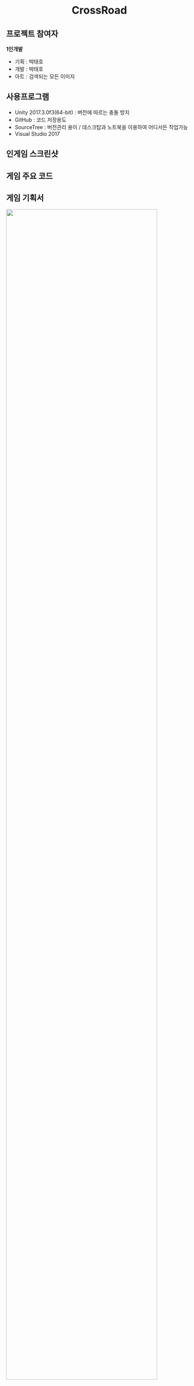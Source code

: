 <h1 align="center">CrossRoad</h1>

## 프로젝트 참여자

**1인개발**
- 기획 : 박태호
- 개발 : 박태호
- 아트 : 검색되는 모든 이미지


## 사용프로그램
- Unity 2017.3.0f3(64-bit) : 버전에 따르는 충돌 방지 
- GitHub : 코드 저장용도 
- SourceTree : 버전관리 용이 / 데스크탑과 노트북을 이용하여 어디서든 작업가능
- Visual Studio 2017

## 인게임 스크린샷


## 게임 주요 코드
<div>
  
</div>

## 게임 기획서

<img src="https://user-images.githubusercontent.com/47206217/56944074-1467fa80-6b5d-11e9-8017-cd0208ac7626.PNG" width="90%"></img>
<img src="https://user-images.githubusercontent.com/47206217/56944075-1467fa80-6b5d-11e9-8dc8-554085d3a1da.PNG" width="90%"></img>
<img src="https://user-images.githubusercontent.com/47206217/56944076-15009100-6b5d-11e9-82a7-9f8a6a282f95.PNG" width="90%"></img>
<img src="https://user-images.githubusercontent.com/47206217/56944077-15009100-6b5d-11e9-8765-a50fc1eb34d9.PNG" width="90%"></img>
<img src="https://user-images.githubusercontent.com/47206217/56944078-15009100-6b5d-11e9-858f-c245a553adad.PNG" width="90%"></img>
<img src="https://user-images.githubusercontent.com/47206217/56944079-15009100-6b5d-11e9-8eff-6ac3d0a23730.PNG" width="90%"></img>
<img src="https://user-images.githubusercontent.com/47206217/56944080-15992780-6b5d-11e9-8679-41ab88af14e1.PNG" width="90%"></img>
<img src="https://user-images.githubusercontent.com/47206217/56944081-15992780-6b5d-11e9-87ea-ef30c773121e.PNG" width="90%"></img>
<img src="https://user-images.githubusercontent.com/47206217/56944082-15992780-6b5d-11e9-855f-dbd63bf3329d.PNG" width="90%"></img>
<img src="https://user-images.githubusercontent.com/47206217/56944083-1631be00-6b5d-11e9-9d17-3f0a28d0d552.PNG" width="90%"></img>
<img src="https://user-images.githubusercontent.com/47206217/56944084-1631be00-6b5d-11e9-8ab0-17da54c78a8e.PNG" width="90%"></img>
<img src="https://user-images.githubusercontent.com/47206217/56944085-1631be00-6b5d-11e9-856d-d22c7c239100.PNG" width="90%"></img>
<img src="https://user-images.githubusercontent.com/47206217/56944086-16ca5480-6b5d-11e9-9a50-0bca93fd1f63.PNG" width="90%"></img>
<img src="https://user-images.githubusercontent.com/47206217/56944087-16ca5480-6b5d-11e9-9395-1f9a4d572a0b.PNG" width="90%"></img>
<img src="https://user-images.githubusercontent.com/47206217/56944088-16ca5480-6b5d-11e9-8f07-9c901ca0c30c.PNG" width="90%"></img>
<img src="https://user-images.githubusercontent.com/47206217/56944090-16ca5480-6b5d-11e9-9717-c4b2ccbc6ab2.PNG" width="90%"></img>
<img src="https://user-images.githubusercontent.com/47206217/56944091-1762eb00-6b5d-11e9-89c8-4e238cc38977.PNG" width="90%"></img>
<img src="https://user-images.githubusercontent.com/47206217/56944092-1762eb00-6b5d-11e9-9dbc-7103404ea5e7.PNG" width="90%"></img>
<img src="https://user-images.githubusercontent.com/47206217/56944093-1762eb00-6b5d-11e9-861e-d2effbe39b54.PNG" width="90%"></img>
<img src="https://user-images.githubusercontent.com/47206217/56944094-1762eb00-6b5d-11e9-8ad0-3a9dc11bc50f.PNG" width="90%"></img>
<img src="https://user-images.githubusercontent.com/47206217/56944095-17fb8180-6b5d-11e9-817a-33f112dfab73.PNG" width="90%"></img>
<img src="https://user-images.githubusercontent.com/47206217/56944096-17fb8180-6b5d-11e9-93c8-cf6ec2344be1.PNG" width="90%"></img>
<img src="https://user-images.githubusercontent.com/47206217/56944097-17fb8180-6b5d-11e9-965f-561b6acb9532.PNG" width="90%"></img>
<img src="https://user-images.githubusercontent.com/47206217/56944098-18941800-6b5d-11e9-85d8-a95cb51a9225.PNG" width="90%"></img>
<img src="https://user-images.githubusercontent.com/47206217/56944099-18941800-6b5d-11e9-9f6f-ca6cf6236287.PNG" width="90%"></img>
<img src="https://user-images.githubusercontent.com/47206217/56944102-18941800-6b5d-11e9-9972-f4391e885d75.PNG" width="90%"></img>
<img src="https://user-images.githubusercontent.com/47206217/56944103-18941800-6b5d-11e9-9fda-8c112f287d42.PNG" width="90%"></img>
<img src="https://user-images.githubusercontent.com/47206217/56944104-192cae80-6b5d-11e9-9a3a-7c6c039c1fae.PNG" width="90%"></img>
<img src="https://user-images.githubusercontent.com/47206217/56944105-192cae80-6b5d-11e9-84cb-89d9d35f37d0.PNG" width="90%"></img>
<img src="https://user-images.githubusercontent.com/47206217/56944106-19c54500-6b5d-11e9-92af-4dabfb83fe49.PNG" width="90%"></img>
<img src="https://user-images.githubusercontent.com/47206217/56944107-19c54500-6b5d-11e9-9da1-8d90c65f443b.PNG" width="90%"></img>
<img src="https://user-images.githubusercontent.com/47206217/56944108-19c54500-6b5d-11e9-820f-644c3db2d37d.PNG" width="90%"></img>
<img src="https://user-images.githubusercontent.com/47206217/56944109-19c54500-6b5d-11e9-95db-8fefe0b656e8.PNG" width="90%"></img>
<img src="https://user-images.githubusercontent.com/47206217/56944110-1a5ddb80-6b5d-11e9-9ab6-3b51cf57d085.PNG" width="90%"></img>
<img src="https://user-images.githubusercontent.com/47206217/56944111-1a5ddb80-6b5d-11e9-9e34-df72a433e653.PNG" width="90%"></img>
<img src="https://user-images.githubusercontent.com/47206217/56944113-1a5ddb80-6b5d-11e9-935f-22e9f578c92a.PNG" width="90%"></img>


